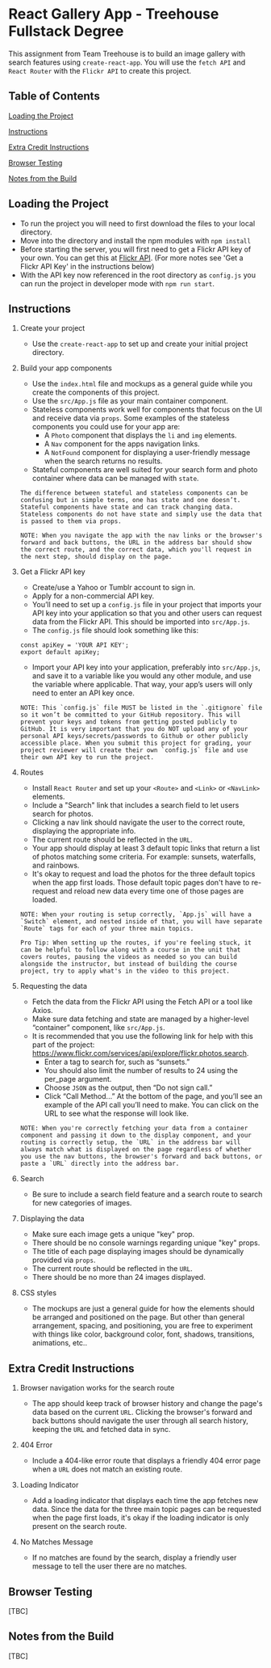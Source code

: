 # React Gallery App - Treehouse Fullstack Degree

This assignment from Team Treehouse is to build an image gallery with search features using `create-react-app`. You will use the `fetch API` and `React Router` with the `Flickr API` to create this project.

## Table of Contents

[Loading the Project](#loading-the-project)

[Instructions](#instructions)

[Extra Credit Instructions](#extra-credit-instructions)

[Browser Testing](#browser-testing)

[Notes from the Build](#notes-from-the-build)

## Loading the Project

- To run the project you will need to first download the files to your local directory.
- Move into the directory and install the npm modules with `npm install`
- Before starting the server, you will first need to get a Flickr API key of your own. You can get this at [Flickr API](#https://www.flickr.com/services/api/misc.api_keys.html). (For more notes see 'Get a Flickr API Key' in the instructions below)
- With the API key now referenced in the root directory as `config.js` you can run the project in developer mode with `npm run start`.

## Instructions

1. Create your project

   - Use the `create-react-app` to set up and create your initial project directory.

2. Build your app components

   - Use the `index.html` file and mockups as a general guide while you create the components of this project.
   - Use the `src/App.js` file as your main container component.
   - Stateless components work well for components that focus on the UI and receive data via `props`. Some examples of the stateless components you could use for your app are:
     - A `Photo` component that displays the `li` and `img` elements.
     - A `Nav` component for the apps navigation links.
     - A `NotFound` component for displaying a user-friendly message when the search returns no results.
   - Stateful components are well suited for your search form and photo container where data can be managed with `state`.

   ```
   The difference between stateful and stateless components can be confusing but in simple terms, one has state and one doesn’t. Stateful components have state and can track changing data. Stateless components do not have state and simply use the data that is passed to them via props.
   ```

   ```
   NOTE: When you navigate the app with the nav links or the browser's forward and back buttons, the URL in the address bar should show the correct route, and the correct data, which you'll request in the next step, should display on the page.

   ```

3. Get a Flickr API key

   - Create/use a Yahoo or Tumblr account to sign in.
   - Apply for a non-commercial API key.
   - You’ll need to set up a `config.js` file in your project that imports your API key into your application so that you and other users can request data from the Flickr API. This should be imported into `src/App.js`.
   - The `config.js` file should look something like this:

   ```
   const apiKey = 'YOUR API KEY';
   export default apiKey;
   ```

   - Import your API key into your application, preferably into `src/App.js`, and save it to a variable like you would any other module, and use the variable where applicable. That way, your app’s users will only need to enter an API key once.

   ```
   NOTE: This `config.js` file MUST be listed in the `.gitignore` file so it won’t be committed to your GitHub repository. This will prevent your keys and tokens from getting posted publicly to GitHub. It is very important that you do NOT upload any of your personal API keys/secrets/passwords to Github or other publicly accessible place. When you submit this project for grading, your project reviewer will create their own `config.js` file and use their own API key to run the project.
   ```

4. Routes

   - Install `React Router` and set up your `<Route>` and `<Link>` or `<NavLink>` elements.
   - Include a "Search" link that includes a search field to let users search for photos.
   - Clicking a nav link should navigate the user to the correct route, displaying the appropriate info.
   - The current route should be reflected in the `URL`.
   - Your app should display at least 3 default topic links that return a list of photos matching some criteria. For example: sunsets, waterfalls, and rainbows.
   - It's okay to request and load the photos for the three default topics when the app first loads. Those default topic pages don't have to re-request and reload new data every time one of those pages are loaded.

   ```
   NOTE: When your routing is setup correctly, `App.js` will have a `Switch` element, and nested inside of that, you will have separate `Route` tags for each of your three main topics.
   ```

   ```
   Pro Tip: When setting up the routes, if you're feeling stuck, it can be helpful to follow along with a course in the unit that covers routes, pausing the videos as needed so you can build alongside the instructor, but instead of building the course project, try to apply what's in the video to this project.
   ```

5. Requesting the data

   - Fetch the data from the Flickr API using the Fetch API or a tool like Axios.
   - Make sure data fetching and state are managed by a higher-level “container” component, like `src/App.js`.
   - It is recommended that you use the following link for help with this part of the project: https://www.flickr.com/services/api/explore/flickr.photos.search.
     - Enter a tag to search for, such as “sunsets.”
     - You should also limit the number of results to 24 using the per_page argument.
     - Choose `JSON` as the output, then “Do not sign call.”
     - Click “Call Method...” At the bottom of the page, and you’ll see an example of the API call you’ll need to make. You can click on the URL to see what the response will look like.

   ```
   NOTE: When you're correctly fetching your data from a container component and passing it down to the display component, and your routing is correctly setup, the `URL` in the address bar will always match what is displayed on the page regardless of whether you use the nav buttons, the browser's forward and back buttons, or paste a `URL` directly into the address bar.
   ```

6. Search

   - Be sure to include a search field feature and a search route to search for new categories of images.

7. Displaying the data

   - Make sure each image gets a unique "key" prop.
   - There should be no console warnings regarding unique "key" props.
   - The title of each page displaying images should be dynamically provided via `props`.
   - The current route should be reflected in the `URL`.
   - There should be no more than 24 images displayed.

8. CSS styles

   - The mockups are just a general guide for how the elements should be arranged and positioned on the page. But other than general arrangement, spacing, and positioning, you are free to experiment with things like color, background color, font, shadows, transitions, animations, etc..

## Extra Credit Instructions

1. Browser navigation works for the search route

   - The app should keep track of browser history and change the page's data based on the current `URL`. Clicking the browser's forward and back buttons should navigate the user through all search history, keeping the `URL` and fetched data in sync.

2. 404 Error

   - Include a 404-like error route that displays a friendly 404 error page when a `URL` does not match an existing route.

3. Loading Indicator

   - Add a loading indicator that displays each time the app fetches new data. Since the data for the three main topic pages can be requested when the page first loads, it's okay if the loading indicator is only present on the search route.

4. No Matches Message

   - If no matches are found by the search, display a friendly user message to tell the user there are no matches.

## Browser Testing

[TBC]

## Notes from the Build

[TBC]
